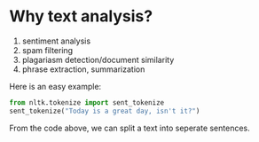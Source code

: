 # Why text analysis?

1. sentiment analysis
2. spam filtering
3. plagariasm detection/document similarity
4. phrase extraction, summarization

Here is an easy example:

```python
from nltk.tokenize import sent_tokenize
sent_tokenize("Today is a great day, isn't it?")
```
From the code above, we can split a text into seperate sentences.
